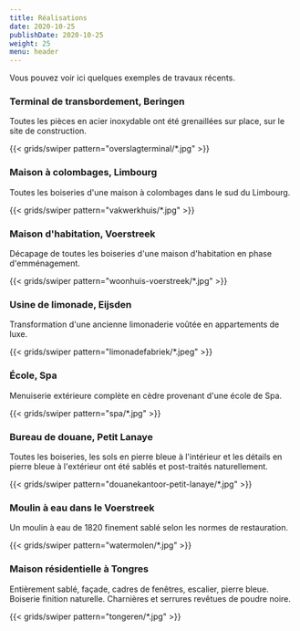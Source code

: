 ```yaml
---
title: Réalisations
date: 2020-10-25
publishDate: 2020-10-25
weight: 25
menu: header
---
```


Vous pouvez voir ici quelques exemples de travaux récents.

### Terminal de transbordement, Beringen

Toutes les pièces en acier inoxydable ont été grenaillées sur place, sur le site de construction.

{{< grids/swiper pattern="overslagterminal/*.jpg" >}}

### Maison à colombages, Limbourg

Toutes les boiseries d'une maison à colombages dans le sud du Limbourg.

{{< grids/swiper pattern="vakwerkhuis/*.jpg" >}}

### Maison d'habitation, Voerstreek

Décapage de toutes les boiseries d'une maison d'habitation en phase d'emménagement.

{{< grids/swiper pattern="woonhuis-voerstreek/*.jpg" >}}

### Usine de limonade, Eijsden

Transformation d'une ancienne limonaderie voûtée en appartements de luxe.

{{< grids/swiper pattern="limonadefabriek/*.jpeg" >}}

### École, Spa

Menuiserie extérieure complète en cèdre provenant d'une école de Spa.

{{< grids/swiper pattern="spa/*.jpg" >}}

### Bureau de douane, Petit Lanaye

Toutes les boiseries, les sols en pierre bleue à l'intérieur et les détails en pierre bleue à l'extérieur ont été sablés et post-traités naturellement.

{{< grids/swiper pattern="douanekantoor-petit-lanaye/*.jpg" >}}

### Moulin à eau dans le Voerstreek

Un moulin à eau de 1820 finement sablé selon les normes de restauration.

{{< grids/swiper pattern="watermolen/*.jpg" >}}

### Maison résidentielle à Tongres

Entièrement sablé, façade, cadres de fenêtres, escalier, pierre bleue. Boiserie finition naturelle. Charnières et serrures revêtues de poudre noire.

{{< grids/swiper pattern="tongeren/*.jpg" >}}

